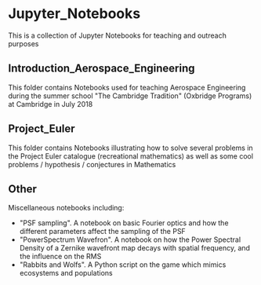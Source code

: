 # Jupyter_Notebooks

This is a collection of Jupyter Notebooks for teaching and outreach purposes

## Introduction_Aerospace_Engineering
This folder contains Notebooks used for teaching Aerospace Engineering during the summer school "The Cambridge Tradition" (Oxbridge Programs) at Cambridge in July 2018

## Project_Euler
This folder contains Notebooks illustrating how to solve several problems in the Project Euler catalogue (recreational mathematics) as well as some cool problems / hypothesis / conjectures in Mathematics

## Other
Miscellaneous notebooks including:

- "PSF sampling". A notebook on basic Fourier optics and how the different parameters affect the sampling of the PSF
- "PowerSpectrum Wavefron". A notebook on how the Power Spectral Density of a Zernike wavefront map decays with spatial frequency, and the influence on the RMS
- "Rabbits and Wolfs". A Python script on the game which mimics ecosystems and populations

